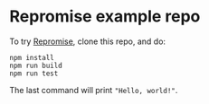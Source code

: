 # Repromise example repo

To try [Repromise][repromise], clone this repo, and do:

```
npm install
npm run build
npm run test
```

The last command will print `"Hello, world!"`.

[repromise]: https://github.com/aantron/repromise
